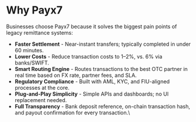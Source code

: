 # Why Payx7

Businesses choose Payx7 because it solves the biggest pain points of legacy remittance systems:

* **Faster Settlement** - Near-instant transfers; typically completed in under 60 minutes.
* **Lower Costs** - Reduce transaction costs to 1–2%, vs. 6% via banks/SWIFT.
* **Smart Routing Engine** - Routes transactions to the best OTC partner in real time based on FX rate, partner fees, and SLA.
* **Regulatory Compliance** - Built with AML, KYC, and FIU-aligned processes at the core.
* **Plug-and-Play Simplicity** - Simple APIs and dashboards; no UI replacement needed.
* **Full Transparency** - Bank deposit reference, on-chain transaction hash, and payout confirmation for every transaction.\


